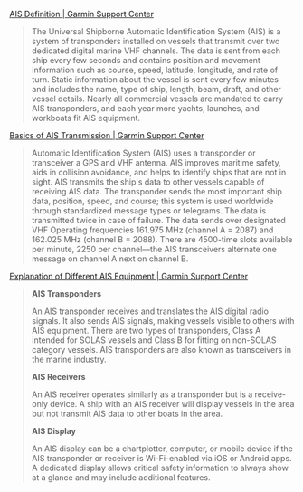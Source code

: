 [AIS Definition \| Garmin Support Center](https://support.garmin.com/en-CA/?faq=6FxfgOckXI9Qyit0d90BGA)

> The Universal Shipborne Automatic Identification System (AIS) is a system of transponders installed on vessels that transmit over two dedicated digital marine VHF channels. The data is sent from each ship every few seconds and contains position and movement information such as course, speed, latitude, longitude, and rate of turn. Static information about the vessel is sent every few minutes and includes the name, type of ship, length, beam, draft, and other vessel details. Nearly all commercial vessels are mandated to carry AIS transponders, and each year more yachts, launches, and workboats fit AIS equipment.

[Basics of AIS Transmission \| Garmin Support Center](https://support.garmin.com/en-CA/?faq=bq6TdzsOez4XYzUmVdgJi9)

> Automatic Identification System (AIS) uses a transponder or transceiver a GPS and VHF antenna. AIS improves maritime safety, aids in collision avoidance, and helps to identify ships that are not in sight. AIS transmits the ship's data to other vessels capable of receiving AIS data. The transponder sends the most important ship data, position, speed, and course; this system is used worldwide through standardized message types or telegrams. The data is transmitted twice in case of failure. The data sends over designated VHF Operating frequencies 161.975 MHz (channel A = 2087) and 162.025 MHz (channel B = 2088). There are 4500-time slots available per minute, 2250 per channel—the AIS transceivers alternate one message on channel A next on channel B.

[Explanation of Different AIS Equipment \| Garmin Support Center](https://support.garmin.com/en-CA/?faq=2e5K67GZ0Z8xetDHBWAhW8)

> **AIS Transponders**
>
> An AIS transponder receives and translates the AIS digital radio signals. It also sends AIS signals, making vessels visible to others with AIS equipment. There are two types of transponders, Class A intended for SOLAS vessels and Class B for fitting on non-SOLAS category vessels. AIS transponders are also known as transceivers in the marine industry.
>
> **AIS Receivers**
>
> An AIS receiver operates similarly as a transponder but is a receive-only device. A ship with an AIS receiver will display vessels in the area but not transmit AIS data to other boats in the area. 
>
> **AIS Display**
>
> An AIS display can be a chartplotter, computer, or mobile device if the AIS transponder or receiver is Wi-Fi-enabled via iOS or Android apps. A dedicated display allows critical safety information to always show at a glance and may include additional features.  
